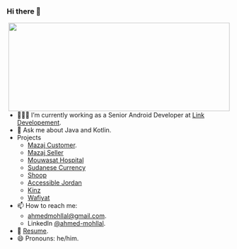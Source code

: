 ### Hi there 👋

<!--
**amohllal/amohllal** is a ✨ _special_ ✨ repository because its `README.md` (this file) appears on your GitHub profile.
-->

<img height="200em" width="500em" src="https://github-readme-stats-eight-theta.vercel.app/api/top-langs/?username=amohllal&theme=dark&layout=compact&langs_count=8&hide_border=true" align="right"/>

- 👨🏽‍💻 I’m currently working as a Senior Android Developer at [Link Developement](https://www.linkedin.com/company/link-development/).
- 💬 Ask me about Java and Kotlin.
- Projects
  - [Mazaj Customer](https://play.google.com/store/apps/details?id=com.mazaj.customer).
  - [Mazaj Seller](https://play.google.com/store/apps/details?id=com.mazaj.seller&hl=en_US)
  - [Mouwasat Hospital](https://play.google.com/store/apps/details?id=com.mouwasat.app)
  - [Sudanese Currency](https://play.google.com/store/apps/details?id=com.dotjo.cbos)
  - [Shoop](https://play.google.com/store/apps/details?id=com.shoopshoop.app)
  - [Accessible Jordan](https://play.google.com/store/apps/details?id=com.dotjo.accessiblejordan)
  - [Kinz](https://play.google.com/store/apps/details?id=com.dotjo.kinz)
  - [Wafiyat](https://play.google.com/store/apps/details?id=com.androfolio.wafyat)
- 📫 How to reach me:
  - ahmedmohllal@gmail.com.
  - LinkedIn [@ahmed-mohllal](https://www.linkedin.com/in/ahmed-mohllal/).
- 📄 [Resume](https://drive.google.com/file/d/1Rgqi6HCrC8HHQ8vxXZva8HO7yxEqx79Q/view?usp=sharing).
- 😄 Pronouns: he/him.
